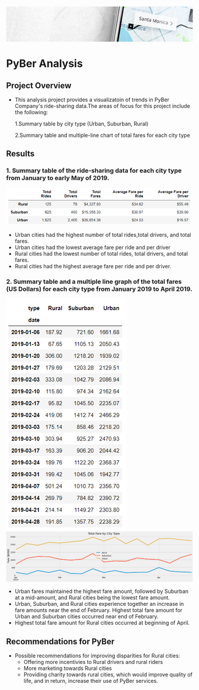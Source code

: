 ![pyber_banner](resources/pyber_banner.png)
# PyBer Analysis

## Project Overview
- This analysis project provides a visualizatoin of trends in PyBer Company's ride-sharing data.The areas of focus for this project include the following:

    1.Summary table by city type (Urban, Suburban, Rural)
    
    2.Summary table and multiple-line chart of total fares for each city type

##  Results

### 1. Summary table of the ride-sharing data for each city type from January to early May of 2019. 
![pyber_summary_table](resources/pyber_summary_table.png)
- Urban cities had the highest number of total rides,total drivers, and total fares.
- Urban cities had the lowest average fare per ride and per driver
- Rural cities had the lowest number of total rides, total drivers, and total fares.
- Rural cities had the highest average fare per ride and per driver.

### 2. Summary table and  a multiple line graph of the total fares (US Dollars) for each city type from January 2019 to April 2019.
![fare_type_summary](resources/fare_type_table.png)
![PyBer_fare_summary](analysis/PyBer_fare_summary.png)

- Urban fares maintained the highest fare amount, followed by Suburban at a mid-amount, and Rural cities being the lowest fare amount. 
- Urban, Suburban, and Rural cities experience together an increase in fare amounts near the end of February. Highest total fare amount for Urban and Suburban cities occurred near end of February. 
- Highest total fare amount for Rural cities occurred at beginning of April.
## Recommendations for PyBer
  
  - Possible recommendations for improving disparities for Rural cities:
    - Offering more incentivies to Rural drivers and rural riders 
    - More marketing towards Rural cities
    - Providing charity towards rural cities, which would improve quality of life, and in return, increase their use of PyBer services.


